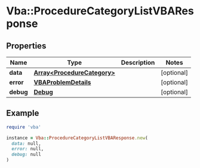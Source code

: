 # Vba::ProcedureCategoryListVBAResponse

## Properties

| Name | Type | Description | Notes |
| ---- | ---- | ----------- | ----- |
| **data** | [**Array&lt;ProcedureCategory&gt;**](ProcedureCategory.md) |  | [optional] |
| **error** | [**VBAProblemDetails**](VBAProblemDetails.md) |  | [optional] |
| **debug** | [**Debug**](Debug.md) |  | [optional] |

## Example

```ruby
require 'vba'

instance = Vba::ProcedureCategoryListVBAResponse.new(
  data: null,
  error: null,
  debug: null
)
```

